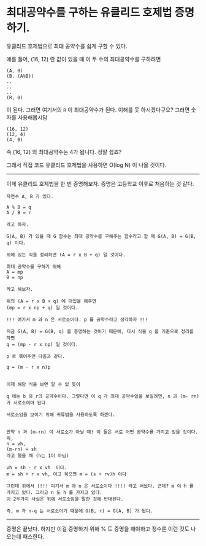 # 최대공약수를 구하는 유클리드 호제법 증명하기.

유클리드 호제법으로 최대 공약수를 쉽게 구할 수 있다.

예를 들어, (16, 12) 란 값이 있을 때 이 두 수의 최대공약수를 구하려면

```
(A, B)
(B. (A%B))
..
..
..
(R, 0)
```

이 된다. 그러면 여기서의 `R` 이 최대공약수가 된다. 이해를 못 하시겠다구요? 그러면 숫자를 사용해봅시담

```
(16, 12)
(12, 4)
(4, 0)
```

즉 (16, 12) 의 최대공약수는 4가 됩니다. 정말 쉽죠?

그래서 직접 코드 유클리드 호제법을 사용하면 O(log N) 이 나올 것이다.

---

이제 유클리드 호제법을 한 번 증명해보자. 증명은 고등학교 이후로 처음하는 것 같다.

```
자연수 A, B 가 있다.

A % B = q
A / B = r

라고 하자.

G(A, B) 가 있을 때 G 함수는 최대 공약수를 구해주는 함수라고 할 때 G(A, B) = G(B, q) 이다.

위에 있는 식을 정리하면 (A = r x B + q) 일 것이다.

최대 공약수를 구하기 위해 
A = mp
B = np

라고 해보자.

위의 (A = r x B + q) 에 대입을 해주면
(mp = r x np + q) 일 것이다.

!!! 여기서 m 과 n 은 서로소이다. p 를 공약수라고 생각하자 !!!

지금 G(A, B) = G(B, q) 를 증명하는 것이기 때문에, 다시 식을 q 를 기준으로 정리를 하면
q = (mp - r x np) 일 것이다.

p 로 묶어주면 다음과 같다.

q = (m - r x n)p 


이제 해당 식을 보면 알 수 있 듯이 

q 에는 b 와 r의 공약수이다. 그렇다면 이 q 가 최대 공약수임을 보일려면, n 과 (m- rn) 가 서로소여야 된다.

서로소임을 보이기 위해 귀류법을 사용하도록 하겠다.


만약 n 과 (m-rn) 이 서로소가 아닐 때! 이 둘은 서로 어떤 공약수를 가지고 있을 것이다.
즉, 
n = vh,
(m-rn) = sh 
라고 했을 때 (h는 1이 아님)

vh = sh - r x vh  이다.
m = sh + r x vh, 이고 묶으면 m = (s + rv)h 이다

그런데 위에서 (!!! 여기서 m 과 n 은 서로소이다 !!!) 라고 써놨다. 근데? m 이 h 를 가지고 있다. 그리고 n 도 h 를 가지고 있다.
이 2두가지 사실은 위에 서로소임을 말한 것에 반대된다.

즉, m 과 n-q 는 서로소이기 때문에 G(B, r) = G(A, B) 가 된다.
```

---

증명은 끝났다. 하지만 이걸 증명하기 위해 % 도 증명을 해야하고 정수론 이런 것도 나오는데 패스한다. 